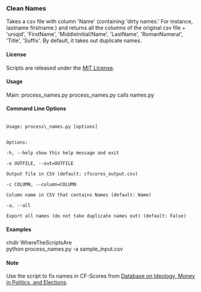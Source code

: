 ### Clean Names

Takes a csv file with column 'Name' (containing 'dirty names.' For instance, lastname firstname.) and returns all the columns of the original csv file + 'uniqid', 'FirstName', 'MiddleInitial/Name', 'LastName', 'RomanNumeral', 'Title', 'Suffix'. By default, it takes out duplicate names.

#### License

Scripts are released under the [MIT License][].

#### Usage

Main: process\_names.py process\_names.py calls names.py

#### Command Line Options

<code>
Usage: process\_names.py [options]  
  
Options:  
 		-h, 		--help show this help message and exit  
 		-o OUTFILE, --out=OUTFILE  
                  		Output file in CSV (default: cfscores\_output.csv)  
    	-c COLUMN,  --column=COLUMN  
                  		Column name in CSV that contains Names (default: Name)  
    	-a, 		--all    	
    					Export all names (do not take duplicate names out)  (default: False)
</code>

#### Examples

chdir WhereTheScriptsAre  
python process\_names.py -a sample\_input.csv  

#### Note

Use the script to fix names in CF-Scores from [Database on Ideology, Money in Politics, and Elections][].

  [MIT License]: https://github.com/soodoku/Clean-Names/License%20for%20Scripts.md
  [Database on Ideology, Money in Politics, and Elections]: http://data.stanford.edu/dime
